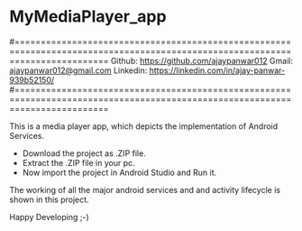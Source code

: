 # MyMediaPlayer_app

#==============================================================================================================================
Github: https://github.com/ajaypanwar012
Gmail: ajaypanwar012@gmail.com
Linkedin: https://linkedin.com/in/ajay-panwar-939b52150/
#==============================================================================================================================

This is a media player app, which depicts the implementation of Android Services.

* Download the project as .ZIP file.
* Extract the .ZIP file in your pc.
* Now import the project in Android Studio and Run it.

The working of all the major android services and and activity lifecycle is shown in this project.

Happy Developing ;-)
